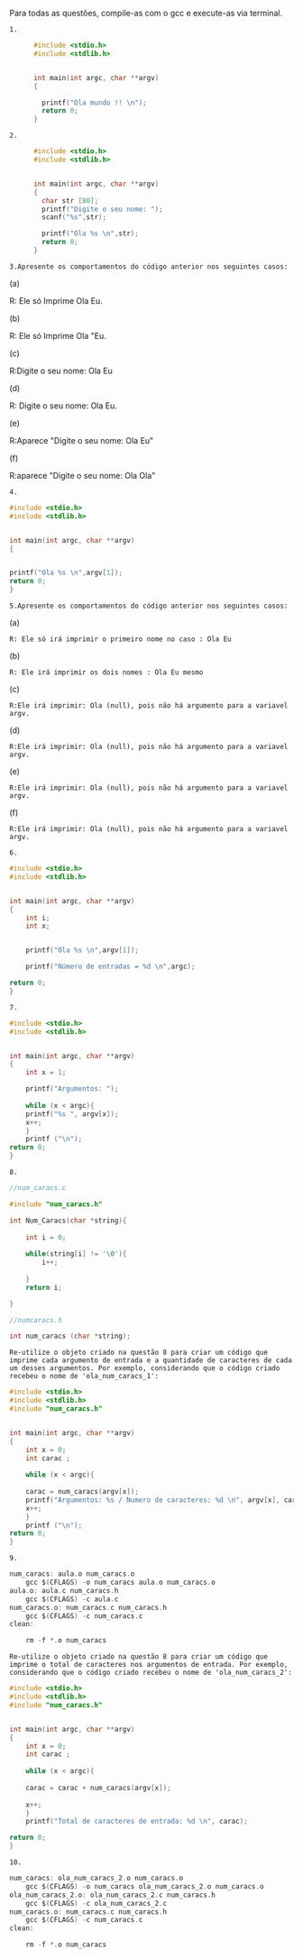 

Para todas as questões, compile-as com o gcc e execute-as via terminal.

    1.
    
```C    
      #include <stdio.h>
      #include <stdlib.h>


      int main(int argc, char **argv)
      {

        printf("Ola mundo !! \n");
        return 0;
      }
```      

    2.
```C
      #include <stdio.h>
      #include <stdlib.h>


      int main(int argc, char **argv)
      {
        char str [80];
        printf("Digite o seu nome: ");
        scanf("%s",str);

        printf("Ola %s \n",str);
        return 0;
      }
```

    3.Apresente os comportamentos do código anterior nos seguintes casos:
    

(a) 

R: Ele só Imprime Ola Eu. 

(b)

R: Ele só Imprime Ola "Eu.

(c) 

R:Digite o seu nome: Ola Eu 

(d) 

R: Digite o seu nome: Ola Eu.

(e) 

R:Aparece "Digite o seu nome: Ola Eu" 

(f) 

R:aparece "Digite o seu nome: Ola Ola" 

    4.

```C
#include <stdio.h>
#include <stdlib.h>


int main(int argc, char **argv)
{


printf("Ola %s \n",argv[1]);
return 0;
}

```

    5.Apresente os comportamentos do código anterior nos seguintes casos:

(a)

    R: Ele só irá imprimir o primeiro nome no caso : Ola Eu
    

(b) 

    R: Ele irá imprimir os dois nomes : Ola Eu mesmo

(c) 

    R:Ele irá imprimir: Ola (null), pois não há argumento para a variavel argv. 


(d)

    R:Ele irá imprimir: Ola (null), pois não há argumento para a variavel argv. 

(e) 

    R:Ele irá imprimir: Ola (null), pois não há argumento para a variavel argv.     

(f) 

    R:Ele irá imprimir: Ola (null), pois não há argumento para a variavel argv. 

    6.
```C
#include <stdio.h>
#include <stdlib.h>


int main(int argc, char **argv)
{
	int i;
	int x;


	printf("Ola %s \n",argv[1]);

	printf("Número de entradas = %d \n",argc);

return 0;
}

```

    7.

```C
#include <stdio.h>
#include <stdlib.h>


int main(int argc, char **argv)
{
	int x = 1;

	printf("Argumentos: ");
	
	while (x < argc){
	printf("%s ", argv[x]);
	x++;
	}
	printf ("\n");
return 0;
}

```
    8.
    
```C
//num_caracs.c

#include "num_caracs.h"

int Num_Caracs(char *string){
	
	int i = 0;
	
	while(string[i] != '\0'){
		i++;
		
	} 
	return i;

}

```
```C
//numcaracs.h

int num_caracs (char *string);

```
    Re-utilize o objeto criado na questão 8 para criar um código que imprime cada argumento de entrada e a quantidade de caracteres de cada um desses argumentos. Por exemplo, considerando que o código criado recebeu o nome de 'ola_num_caracs_1':

```C
#include <stdio.h>
#include <stdlib.h>
#include "num_caracs.h"


int main(int argc, char **argv)
{
	int x = 0;
	int carac ;
	
	while (x < argc){
	
	carac = num_caracs(argv[x]);		
	printf("Argumentos: %s / Numero de caracteres: %d \n", argv[x], carac);
	x++;
	}
	printf ("\n");
return 0;
}

```

    9.
    
```C
num_caracs: aula.o num_caracs.o
	gcc $(CFLAGS) -o num_caracs aula.o num_caracs.o
aula.o: aula.c num_caracs.h
	gcc $(CFLAGS) -c aula.c
num_caracs.o: num_caracs.c num_caracs.h
	gcc $(CFLAGS) -c num_caracs.c
clean:

	rm -f *.o num_caracs
```

    Re-utilize o objeto criado na questão 8 para criar um código que imprime o total de caracteres nos argumentos de entrada. Por exemplo, considerando que o código criado recebeu o nome de 'ola_num_caracs_2':
    
```C
#include <stdio.h>
#include <stdlib.h>
#include "num_caracs.h"


int main(int argc, char **argv)
{
	int x = 0;
	int carac ;
	
	while (x < argc){
	
	carac = carac + num_caracs(argv[x]);		
	
	x++;
	}
	printf("Total de caracteres de entrada: %d \n", carac);

return 0;
}

```
    
    10.
    
```C
num_caracs: ola_num_caracs_2.o num_caracs.o
	gcc $(CFLAGS) -o num_caracs ola_num_caracs_2.o num_caracs.o
ola_num_caracs_2.o: ola_num_caracs_2.c num_caracs.h
	gcc $(CFLAGS) -c ola_num_caracs_2.c
num_caracs.o: num_caracs.c num_caracs.h
	gcc $(CFLAGS) -c num_caracs.c
clean:

	rm -f *.o num_caracs

```

